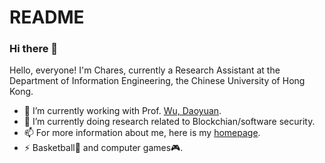 # README

### Hi there 👋

Hello, everyone! I'm Chares, currently a Research Assistant at the Department of Information Engineering, the Chinese University of Hong Kong.

- 🔭 I’m currently working with Prof. [Wu, Daoyuan](https://daoyuan14.github.io/).
- 🌱 I’m currently doing research related to Blockchian/software security.
- 📫 For more information about me, here is my [homepage](https://about.chares.me/).
- ⚡ Basketball🏀 and computer games🎮.